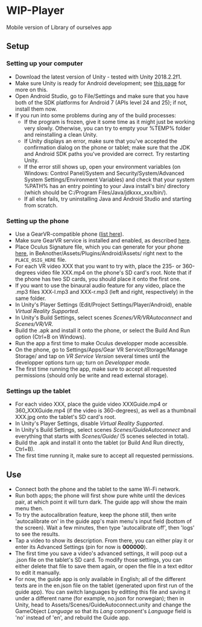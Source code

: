 # WIP-Player
Mobile version of Library of ourselves app

## Setup
### Setting up your computer
+ Download the latest version of Unity - tested with Unity 2018.2.2f1.
+ Make sure Unity is ready for Android development; see [this page](https://docs.unity3d.com/Manual/android-sdksetup.html) for more on this.
+ Open Android Studio, go to File/Settings and make sure that you have both of the SDK platforms for Android 7 (APIs level 24 and 25); if not, install them now.
+ If you run into some problems during any of the build processes:
  + If the program is frozen, give it some time as it might just be working very slowly. Otherwise, you can try to empty your %TEMP% folder and reinstalling a clean Unity.
  + If Unity displays an error, make sure that you've accepted the confirmation dialog on the phone or tablet; make sure that the JDK and Android SDK paths you've provided are correct. Try restarting Unity.
  + If the error still shows up, open your environment variables (on Windows: Control Panel/System and Security/System/Advanced System Settings/Environment Variables) and check that your system %PATH% has an entry pointing to your Java install's bin/ directory (which should be C:/Program Files/Java/jdkxxx_xxx/bin/).
  + If all else fails, try uninstalling Java and Android Studio and starting from scratch.

### Setting up the phone
+ Use a GearVR-compatible phone ([list here](https://www.unlockunit.com/blog/samsung-gear-vr-compatible-phones/)).
+ Make sure GearVR service is installed and enabled, as described [here](https://support.oculus.com/guides/gear-vr/latest/concepts/gsg-b-sw-software-setup/).
+ Place Oculus Signature file, which you can generate for your phone [here](https://dashboard.oculus.com/tools/osig-generator/), in BeAnother/Assets/Plugins/Android/Assets/ right next to the `PLACE_OSIG_HERE` file.
+ For each VR video XXX that you want to try with, place the 235- or 360-degrees video file XXX.mp4 on the phone's SD card's root. Note that if the phone has two SD cards, you should place it onto the first one.
+ If you want to use the binaural audio feature for any video, place the .mp3 files XXX-l.mp3 and XXX-r.mp3 (left and right, respectively) in the same folder.
+ In Unity's Player Settings (Edit/Project Settings/Player/Android), enable _Virtual Reality Supported_.
+ In Unity's Build Settings, select scenes _Scenes/VR/VRAutoconnect_ and _Scenes/VR/VR_.
+ Build the .apk and install it onto the phone, or select the Build And Run option (Ctrl+B on Windows).
+ Run the app a first time to make Oculus developper mode accessible.
+ On the phone, go to Settings/Apps/Gear VR Service/Storage/Manage Storage/ and tap on _VR Service Version_ several times until the developper options turn up; turn on _Developper mode_.
+ The first time running the app, make sure to accept all requested permissions (should only be write and read external storage).

### Settings up the tablet
+ For each video XXX, place the guide video XXXGuide.mp4 or 360_XXXGuide.mp4 (if the video is 360-degrees), as well as a thumbnail XXX.jpg onto the tablet's SD card's root.
+ In Unity's Player Settings, disable _Virtual Reality Supported_.
+ In Unity's Build Settings, select scenes _Scenes/GuideAutoconnect_ and everything that starts with _Scenes/Guide/_ (5 scenes selected in total).
+ Build the .apk and install it onto the tablet (or Build And Run directly, Ctrl+B).
+ The first time running it, make sure to accept all requested permissions.

## Use
+ Connect both the phone and the tablet to the same Wi-Fi network.
+ Run both apps; the phone will first show pure white until the devices pair, at which point it will turn dark. The guide app will show the main menu then.
+ To try the autocalibration feature, keep the phone still, then write 'autocalibrate on' in the guide app's main menu's input field (bottom of the screen). Wait a few minutes, then type 'autocalibrate off', then 'logs' to see the results.
+ Tap a video to show its description. From there, you can either play it or enter its Advanced Settings (pin for now is __000000__).
+ The first time you save a video's advanced settings, it will poop out a .json file on the tablet's SD card. To modify those settings, you can either delete that file to save them again, or open the file in a text editor to edit it manually.
+ For now, the guide app is only available in English; all of the different texts are in the en.json file on the tablet (generated upon first run of the guide app). You can switch languages by editting this file and saving it under a different name (for example, no.json for norwegian); then in Unity, head to Assets/Scenes/GuideAutoconnect.unity and change the GameObject _Language_ so that its _Lang_ component's _Language_ field is 'no' instead of 'en', and rebuild the Guide app.
